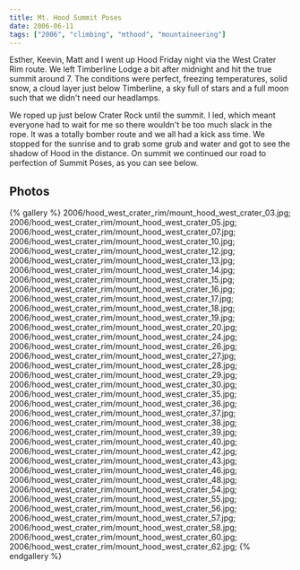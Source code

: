```yaml
---
title: Mt. Hood Summit Poses
date: 2006-06-11
tags: ["2006", "climbing", "mthood", "mountaineering"]
---
```

Esther, Keevin, Matt and I went up Hood Friday night via the West Crater Rim route.  We left Timberline Lodge a bit after midnight and hit the true summit around 7.  The conditions were perfect, freezing temperatures, solid snow, a cloud layer just below Timberline, a sky full of stars and a full moon such that we didn't need our headlamps.

We roped up just below Crater Rock until the summit.  I led, which meant everyone had to wait for me so there wouldn't be too much slack in the rope.  It was a totally bomber route and we all had a kick ass time.  We stopped for the sunrise and to grab some grub and water and got to see the shadow of Hood in the distance.  On summit we continued our road to perfection of Summit Poses, as you can see below.


## Photos 

{% gallery %} 
2006/hood_west_crater_rim/mount_hood_west_crater_03.jpg;
2006/hood_west_crater_rim/mount_hood_west_crater_05.jpg;
2006/hood_west_crater_rim/mount_hood_west_crater_07.jpg;
2006/hood_west_crater_rim/mount_hood_west_crater_10.jpg;
2006/hood_west_crater_rim/mount_hood_west_crater_12.jpg;
2006/hood_west_crater_rim/mount_hood_west_crater_13.jpg;
2006/hood_west_crater_rim/mount_hood_west_crater_14.jpg;
2006/hood_west_crater_rim/mount_hood_west_crater_15.jpg;
2006/hood_west_crater_rim/mount_hood_west_crater_16.jpg;
2006/hood_west_crater_rim/mount_hood_west_crater_17.jpg;
2006/hood_west_crater_rim/mount_hood_west_crater_18.jpg;
2006/hood_west_crater_rim/mount_hood_west_crater_19.jpg;
2006/hood_west_crater_rim/mount_hood_west_crater_20.jpg;
2006/hood_west_crater_rim/mount_hood_west_crater_24.jpg;
2006/hood_west_crater_rim/mount_hood_west_crater_26.jpg;
2006/hood_west_crater_rim/mount_hood_west_crater_27.jpg;
2006/hood_west_crater_rim/mount_hood_west_crater_28.jpg;
2006/hood_west_crater_rim/mount_hood_west_crater_29.jpg;
2006/hood_west_crater_rim/mount_hood_west_crater_30.jpg;
2006/hood_west_crater_rim/mount_hood_west_crater_35.jpg;
2006/hood_west_crater_rim/mount_hood_west_crater_36.jpg;
2006/hood_west_crater_rim/mount_hood_west_crater_37.jpg;
2006/hood_west_crater_rim/mount_hood_west_crater_38.jpg;
2006/hood_west_crater_rim/mount_hood_west_crater_39.jpg;
2006/hood_west_crater_rim/mount_hood_west_crater_40.jpg;
2006/hood_west_crater_rim/mount_hood_west_crater_42.jpg;
2006/hood_west_crater_rim/mount_hood_west_crater_43.jpg;
2006/hood_west_crater_rim/mount_hood_west_crater_46.jpg;
2006/hood_west_crater_rim/mount_hood_west_crater_48.jpg;
2006/hood_west_crater_rim/mount_hood_west_crater_54.jpg;
2006/hood_west_crater_rim/mount_hood_west_crater_55.jpg;
2006/hood_west_crater_rim/mount_hood_west_crater_56.jpg;
2006/hood_west_crater_rim/mount_hood_west_crater_57.jpg;
2006/hood_west_crater_rim/mount_hood_west_crater_58.jpg;
2006/hood_west_crater_rim/mount_hood_west_crater_60.jpg;
2006/hood_west_crater_rim/mount_hood_west_crater_62.jpg;
{% endgallery %}
